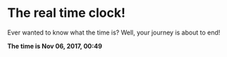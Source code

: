# The real time clock!

Ever wanted to know what the time is? Well, your journey is about to end!

**The time is Nov 06, 2017, 00:49**